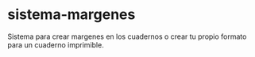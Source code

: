 # sistema-margenes
Sistema para crear margenes en los cuadernos o crear tu propio formato para un cuaderno imprimible.
